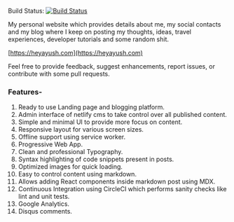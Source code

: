 Build Status: [![Build Status](https://circleci.com/gh/heyayush/heyayush-v2/tree/master.svg?style=svg)](https://circleci.com/gh/heyayush/heyayush-v2/tree/master)

My personal website which provides details about me, my social contacts and my blog where I keep on posting my thoughts, ideas, travel experiences, developer tutorials and some random shit.

[https://heyayush.com](https://heyayush.com)

Feel free to provide feedback, suggest enhancements, report issues, or contribute with some pull requests.

### Features-
1. Ready to use Landing page and blogging platform.
2. Admin interface of netlify cms to take control over all published content.
3. Simple and minimal UI to provide more focus on content.
4. Responsive layout for various screen sizes.
5. Offline support using service worker.
6. Progressive Web App.
7. Clean and professional Typography.
8. Syntax highlighting of code snippets present in posts.
9. Optimized images for quick loading.
10. Easy to control content using markdown.
11. Allows adding React components inside markdown post using MDX.
12. Continuous Integration using CircleCI which performs sanity checks like lint and unit tests.
13. Google Analytics.
14. Disqus comments.